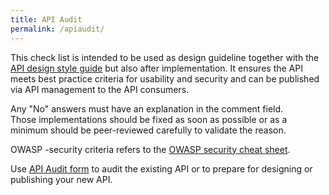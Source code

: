 ```yaml
---
title: API Audit
permalink: /apiaudit/
---
```


This check list is intended to be used as design guideline together with the [API design style guide](APIDesignStyleGuide) but also after implementation. It ensures the API meets best practice criteria for usability and security and can be published via API management to the API consumers.

Any "No" answers must have an explanation in the comment field. Those implementations should be fixed as soon as possible or as a minimum should be peer-reviewed carefully to validate the reason.

OWASP -security criteria refers to the [OWASP security cheat sheet](https://www.owasp.org/index.php/REST_Security_Cheat_Sheet).

Use [API Audit form](apiauditform) to audit the existing API or to prepare for designing or publishing your new API.
